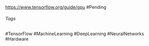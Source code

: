 https://www.tensorflow.org/guide/gpu
#Pending 
###### Tags
#TensorFlow #MachineLearning #DeepLearning #NeuralNetworks #Hardware 